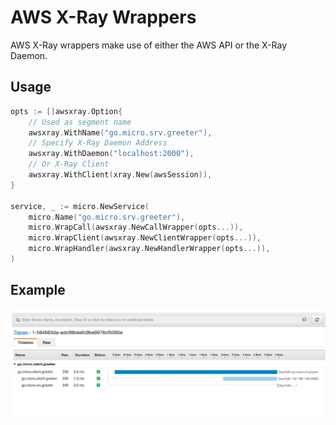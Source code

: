 # AWS X-Ray Wrappers

AWS X-Ray wrappers make use of either the AWS API or the X-Ray Daemon.

## Usage

```go
opts := []awsxray.Option{
	// Used as segment name
	awsxray.WithName("go.micro.srv.greeter"),
	// Specify X-Ray Daemon Address
	awsxray.WithDaemon("localhost:2000"),
	// Or X-Ray Client
	awsxray.WithClient(xray.New(awsSession)),
}

service, _ := micro.NewService(
	micro.Name("go.micro.srv.greeter"),
	micro.WrapCall(awsxray.NewCallWrapper(opts...)),
	micro.WrapClient(awsxray.NewClientWrapper(opts...)),
	micro.WrapHandler(awsxray.NewHandlerWrapper(opts...)),
)
```

## Example

<p align="center">
  <img src="awsxray.png" />
</p>
